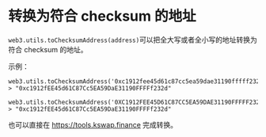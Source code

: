 # 转换为符合 checksum 的地址

`web3.utils.toChecksumAddress(address)`可以把全大写或者全小写的地址转换为符合 checksum 的地址。

示例：
```
web3.utils.toChecksumAddress('0xc1912fee45d61c87cc5ea59dae31190fffff2323');
> "0xc1912fEE45d61C87Cc5EA59DaE31190FFFFf232d"

web3.utils.toChecksumAddress('0XC1912FEE45D61C87CC5EA59DAE31190FFFFF232D');
> "0xc1912fEE45d61C87Cc5EA59DaE31190FFFFf232d" 
```

也可以直接在 https://tools.kswap.finance 完成转换。